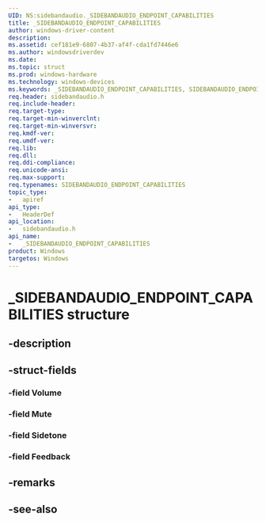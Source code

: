 ```yaml
---
UID: NS:sidebandaudio._SIDEBANDAUDIO_ENDPOINT_CAPABILITIES
title: _SIDEBANDAUDIO_ENDPOINT_CAPABILITIES
author: windows-driver-content
description: 
ms.assetid: cef181e9-6807-4b37-af4f-cda1fd7446e6
ms.author: windowsdriverdev
ms.date: 
ms.topic: struct
ms.prod: windows-hardware
ms.technology: windows-devices
ms.keywords: _SIDEBANDAUDIO_ENDPOINT_CAPABILITIES, SIDEBANDAUDIO_ENDPOINT_CAPABILITIES, 
req.header: sidebandaudio.h
req.include-header:
req.target-type:
req.target-min-winverclnt:
req.target-min-winversvr:
req.kmdf-ver:
req.umdf-ver:
req.lib:
req.dll:
req.ddi-compliance:
req.unicode-ansi:
req.max-support:
req.typenames: SIDEBANDAUDIO_ENDPOINT_CAPABILITIES
topic_type: 
-	apiref
api_type: 
-	HeaderDef
api_location: 
-	sidebandaudio.h
api_name: 
-	_SIDEBANDAUDIO_ENDPOINT_CAPABILITIES
product: Windows
targetos: Windows
---
```


# _SIDEBANDAUDIO_ENDPOINT_CAPABILITIES structure

## -description


## -struct-fields

### -field Volume
 
### -field Mute
 
### -field Sidetone
 
### -field Feedback
 

## -remarks

## -see-also